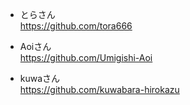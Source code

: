 - とらさん  
https://github.com/tora666


- Aoiさん  
https://github.com/Umigishi-Aoi

- kuwaさん  
https://github.com/kuwabara-hirokazu

